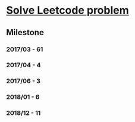 # [Solve Leetcode problem](https://leetcode.com/)

## Milestone
### 2017/03 - 61
### 2017/04 - 4
### 2017/06 - 3
### 2018/01 - 6
### 2018/12 - 11
